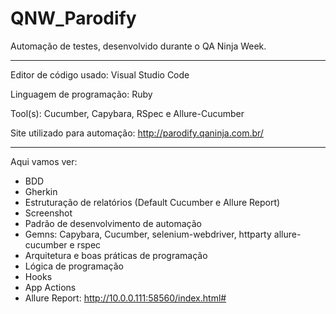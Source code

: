 # QNW_Parodify
Automação de testes, desenvolvido durante o QA Ninja Week. 

---------------------------------------------------------------------------------------------------------------------------------------------------------------------

Editor de código usado: Visual Studio Code 

Linguagem de programação: Ruby

Tool(s): Cucumber, Capybara, RSpec e Allure-Cucumber

Site utilizado para automação: http://parodify.qaninja.com.br/

---------------------------------------------------------------------------------------------------------------------------------------------------------------------

Aqui vamos ver:

* BDD
* Gherkin
* Estruturação de relatórios (Default Cucumber e Allure Report)
* Screenshot
* Padrão de desenvolvimento de automação
* Gemns: Capybara, Cucumber, selenium-webdriver, httparty allure-cucumber e rspec
* Arquitetura e boas práticas de programação 
* Lógica de programação
* Hooks
* App Actions 
* Allure Report: http://10.0.0.111:58560/index.html#

